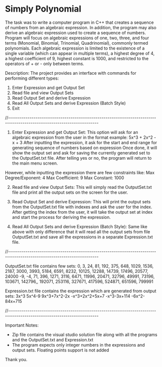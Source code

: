 # Simply Polynomial
The task was to write a computer program in C++ that creates a sequence of numbers from an algebraic expression. In addition, the program may also derive an algebraic expression used to create a sequence of numbers. Program will focus
on algebraic expressions of one, two, three, and four terms (Monomial, Binomial, Trinomial, Quadrinomial), commonly termed polynomials. 
Each algebraic expression is limited to the existence of a single variable (which can appear in multiple terms), a highest degree of 4, a highest coefficient of 9, highest constant is 1000, and restricted to the operators of + or - only between terms.

Description:
The project provides an interface with commands for performing different types:

1. Enter Expression and get Output Set
2. Read file and view Output Sets
3. Read Output Set and derive Expression
4. Read All Output Sets and derive Expression (Batch Style)
5. Exit

//----------------------------------------------------------------------------------------------------------------------------

1. Enter Expression and get Output Set:
This option will ask for an algebraic expression from the user in the format example: 5x^3 + 2x^2 - x + 3
After inputting the expression, it ask for the start and end range for generating sequence of numbers based on expression
Once done, it will show the output set and ask for saving the currently generated set to the OutputSet.txt file.
After telling yes or no, the program will return to the main menu screen.

However, while inputting the expression there are few constraints like:
Max Degree/Exponent: 4
Max Coefficient: 9
Max Constant: 1000

2. Read file and view Output Sets:
This will simply read the OutputSet.txt file and print all the output sets on the screen for the user.

3. Read Output Set and derive Expression:
This will print the output sets from the OutputSet.txt file with indexes and ask the user for the index.
After getting the index from the user, it will take the output set at index and start the process for deriving the expression.

4. Read All Output Sets and derive Expression (Batch Style):
Same like above with only difference that it will read all the output sets from file OutputSet.txt and save all the expressions in a separate Expression.txt file.

//----------------------------------------------------------------------------------------------------------------------------

OutputSet.txt file contains few sets:
0, 3, 24, 81, 192, 375, 648, 1029, 1536, 2187, 3000, 3993, 5184, 6591, 8232, 10125, 12288, 14739, 17496, 20577, 24000
-9, -4, 71, 396, 1271, 3116, 6471, 11996, 20471, 32796, 49991, 73196, 103671, 142796,, 192071, 253116, 327671, 417596, 524871, 651596, 799991

Expression.txt file contains the expression which are generated from output sets:
3x^3
5x^4-9
9x^3+7x^2-2x
-x^3+2x^2+5x+7
-x^3-3x+114
-6x^2-84x+715

//----------------------------------------------------------------------------------------------------------------------------

Important Notes:
- Zip file contains the visual studio solution file along with all the programs and the OutputSet.txt and Expression.txt
- The program expects only integer numbers in the expressions and output sets. Floating points support is not added

Thank you.
